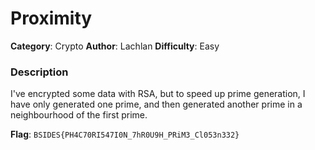 # Proximity
**Category**: Crypto
**Author**: Lachlan
**Difficulty**: Easy

### Description
I've encrypted some data with RSA, but to speed up prime generation, I have only generated one prime, and then generated another prime in a neighbourhood of the first prime.

**Flag**: `BSIDES{PH4C70RI547I0N_7hR0U9H_PRiM3_Cl053n332}`
